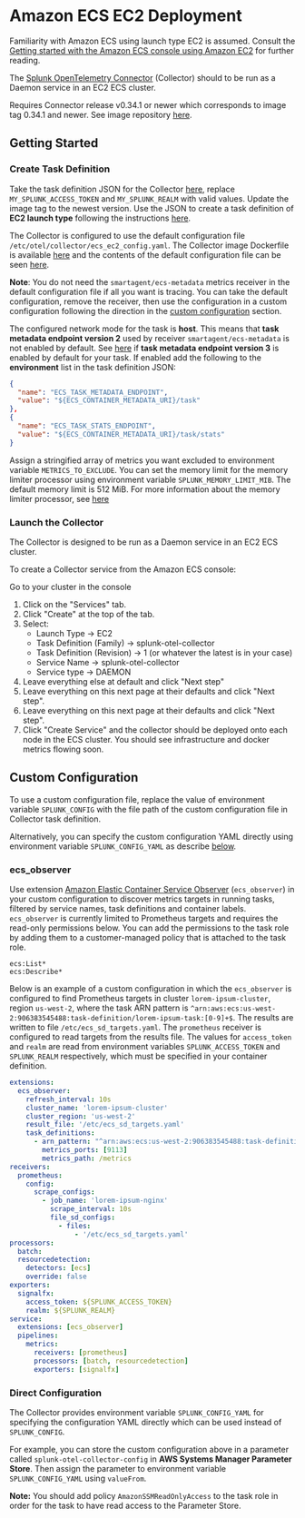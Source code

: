 # Amazon ECS EC2 Deployment
Familiarity with Amazon ECS using launch type EC2 is assumed. Consult the 
[Getting started with the Amazon ECS console using Amazon EC2](https://docs.aws.amazon.com/AmazonECS/latest/developerguide/getting-started-ecs-ec2.html)
for further reading.

The
[Splunk OpenTelemetry Connector](https://github.com/signalfx/splunk-otel-collector)
(Collector) should to be run as a Daemon service in an EC2 ECS cluster.

Requires Connector release v0.34.1 or newer which corresponds to image tag 0.34.1 and newer.
See image repository [here](https://quay.io/repository/signalfx/splunk-otel-collector?tab=tags).

## Getting Started
### Create Task Definition
Take the task definition JSON for the Collector [here](./splunk-otel-collector.json), replace
`MY_SPLUNK_ACCESS_TOKEN` and `MY_SPLUNK_REALM` with valid values. Update the image tag to
the newest version. Use the JSON to create a task definition of **EC2 launch type** following
the instructions [here](https://docs.aws.amazon.com/AmazonECS/latest/developerguide/create-task-definition.html).

The Collector is configured to use the default configuration file `/etc/otel/collector/ecs_ec2_config.yaml`.
The Collector image Dockerfile is available [here](../../../cmd/otelcol/Dockerfile) and the contents of the default
configuration file can be seen [here](../../../cmd/otelcol/config/collector/ecs_ec2_config.yaml).

**Note**: You do not need the `smartagent/ecs-metadata` metrics receiver in the default
configuration file if all you want is tracing. You can take the default configuration, remove
the receiver, then use the configuration in a custom configuration following the direction
in the [custom configuration](#custom-configuration) section.

The configured network mode for the task is **host**. This means that **task metadata endpoint
version 2** used by receiver `smartagent/ecs-metadata` is not enabled by default. See
[here](https://docs.aws.amazon.com/AmazonECS/latest/developerguide/task-metadata-endpoint.html)
if **task metadata endpoint version 3** is enabled by default for your task. If enabled add the
following to the **environment** list in the task definition JSON:
```json
{
  "name": "ECS_TASK_METADATA_ENDPOINT",
  "value": "${ECS_CONTAINER_METADATA_URI}/task"
},
{
  "name": "ECS_TASK_STATS_ENDPOINT",
  "value": "${ECS_CONTAINER_METADATA_URI}/task/stats"
}
```

Assign a stringified array of metrics you want excluded to environment variable
`METRICS_TO_EXCLUDE`. You can set the memory limit for the memory limiter processor using
environment variable `SPLUNK_MEMORY_LIMIT_MIB`. The default memory limit is 512 MiB. For
more information about the memory limiter processor, see
[here](https://github.com/open-telemetry/opentelemetry-collector/blob/main/processor/memorylimiter/README.md)

### Launch the Collector
The Collector is designed to be run as a Daemon service in an EC2 ECS cluster.

To create a Collector service from the Amazon ECS console:

Go to your cluster in the console
1. Click on the "Services" tab.
2. Click "Create" at the top of the tab.
3. Select:
   - Launch Type -> EC2
   - Task Definition (Family) -> splunk-otel-collector
   - Task Definition (Revision) -> 1 (or whatever the latest is in your case)
   - Service Name -> splunk-otel-collector
   - Service type -> DAEMON
4. Leave everything else at default and click "Next step"
5. Leave everything on this next page at their defaults and click "Next step". 
6. Leave everything on this next page at their defaults and click "Next step". 
7. Click "Create Service" and the collector should be deployed onto each node in the ECS cluster. You should see infrastructure and docker metrics flowing soon.

## Custom Configuration
To use a custom configuration file, replace the value of environment variable
`SPLUNK_CONFIG` with the file path of the custom configuration file in Collector
task definition.

Alternatively, you can specify the custom configuration YAML directly using environment
variable `SPLUNK_CONFIG_YAML` as describe [below](#direct-configuration).

### ecs_observer
Use extension
[Amazon Elastic Container Service Observer](https://github.com/open-telemetry/opentelemetry-collector-contrib/tree/main/extension/observer/ecsobserver#amazon-elastic-container-service-observer)
(`ecs_observer`) in your custom configuration to discover metrics targets
in running tasks, filtered by service names, task definitions and container labels.
`ecs_observer` is currently limited to Prometheus targets and requires the read-only
permissions below. You can add the permissions to the task role by adding them to a 
customer-managed policy that is attached to the task role.
```text
ecs:List*
ecs:Describe*
```

Below is an example of a custom configuration in which the `ecs_observer` is configured to find
Prometheus targets in cluster `lorem-ipsum-cluster`, region `us-west-2`, where the task ARN
pattern is `^arn:aws:ecs:us-west-2:906383545488:task-definition/lorem-ipsum-task:[0-9]+$`.
The results are written to file `/etc/ecs_sd_targets.yaml`. The `prometheus` receiver is
configured to read targets from the results file. The values for `access_token`
and `realm` are read from environment variables `SPLUNK_ACCESS_TOKEN` and `SPLUNK_REALM`
respectively, which must be specified in your container definition.

```yaml
extensions:
  ecs_observer:
    refresh_interval: 10s
    cluster_name: 'lorem-ipsum-cluster'
    cluster_region: 'us-west-2'
    result_file: '/etc/ecs_sd_targets.yaml'
    task_definitions:
      - arn_pattern: "^arn:aws:ecs:us-west-2:906383545488:task-definition/lorem-ipsum-task:[0-9]+$"
        metrics_ports: [9113]
        metrics_path: /metrics
receivers:
  prometheus:
    config:
      scrape_configs:
        - job_name: 'lorem-ipsum-nginx'
          scrape_interval: 10s
          file_sd_configs:
            - files:
                - '/etc/ecs_sd_targets.yaml'
processors:
  batch:
  resourcedetection:
    detectors: [ecs]
    override: false    
exporters:
  signalfx:
    access_token: ${SPLUNK_ACCESS_TOKEN}
    realm: ${SPLUNK_REALM}
service:
  extensions: [ecs_observer]
  pipelines:
    metrics:
      receivers: [prometheus]
      processors: [batch, resourcedetection]
      exporters: [signalfx]
```

### Direct Configuration
The Collector provides environment variable `SPLUNK_CONFIG_YAML` for specifying the
configuration YAML directly which can be used instead of `SPLUNK_CONFIG`.

For example, you can store the custom configuration above in a parameter called
`splunk-otel-collector-config` in **AWS Systems Manager Parameter Store**. Then
assign the parameter to environment variable `SPLUNK_CONFIG_YAML` using `valueFrom`.

**Note:** You should add policy `AmazonSSMReadOnlyAccess` to the task role in order for
the task to have read access to the Parameter Store.
